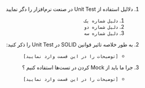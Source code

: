 <div dir="rtl" align='justify'>

1. دلالیل استفاده از Unit Test در صنعت نرم‌افزار را دگر نمایید
    1. `دلیل شماره یک`
    1. `دلیل شماره دو`
    1. `دلیل شماره سه`

1. به طور خلاصه تاثیر قوانین SOLID در Unit Test را ذکر کنید:
    - `[توضیحات را در این قسمت وارد نمایید]`


1. جرا ما باید از Mock کردن در تست‌ها استفاده کنیم ؟
    - `[توضیحات را در این قسمت وارد نمایید]`

</div>